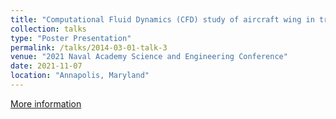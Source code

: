 ```yaml
---
title: "Computational Fluid Dynamics (CFD) study of aircraft wing in transverse gust encounter"
collection: talks
type: "Poster Presentation"
permalink: /talks/2014-03-01-talk-3
venue: "2021 Naval Academy Science and Engineering Conference"
date: 2021-11-07
location: "Annapolis, Maryland"
---
```


[More information](https://www.usna.edu/NASEC/2021/index.php)

